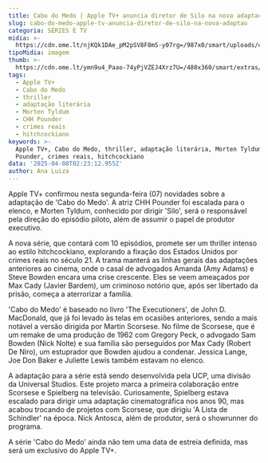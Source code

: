 ```yaml
---
title: Cabo do Medo | Apple TV+ anuncia diretor de Silo na nova adaptação
slug: cabo-do-medo-apple-tv-anuncia-diretor-de-silo-na-nova-adaptao
categoria: SÉRIES E TV
midia: >-
  https://cdn.ome.lt/njKQk1DAe_pM2pSV8F8mS-y07rg=/987x0/smart/uploads/conteudo/fotos/Design_sem_nome_-_2025-04-07T202943.675.png
tipoMidia: imagem
thumb: >-
  https://cdn.ome.lt/ymn9u4_Paao-74yPjVZEJ4Xrz7U=/480x360/smart/extras/conteudos/Design_sem_nome_-_2025-04-07T202943.675.png
tags:
  - Apple TV+
  - Cabo do Medo
  - thriller
  - adaptação literária
  - Morten Tyldum
  - CHH Pounder
  - crimes reais
  - hitchcockiano
keywords: >-
  Apple TV+, Cabo do Medo, thriller, adaptação literária, Morten Tyldum, CHH
  Pounder, crimes reais, hitchcockiano
data: '2025-04-08T02:23:12.955Z'
author: Ana Luiza
---
```


Apple TV+ confirmou nesta segunda-feira (07) novidades sobre a adaptação de 'Cabo do Medo'. A atriz CHH Pounder foi escalada para o elenco, e Morten Tyldum, conhecido por dirigir 'Silo', será o responsável pela direção do episódio piloto, além de assumir o papel de produtor executivo.

A nova série, que contará com 10 episódios, promete ser um thriller intenso ao estilo hitchcockiano, explorando a fixação dos Estados Unidos por crimes reais no século 21. A trama manterá as linhas gerais das adaptações anteriores ao cinema, onde o casal de advogados Amanda (Amy Adams) e Steve Bowden encara uma crise crescente. Eles se veem ameaçados por Max Cady (Javier Bardem), um criminoso notório que, após ser libertado da prisão, começa a aterrorizar a família.

'Cabo do Medo' é baseado no livro 'The Executioners', de John D. MacDonald, que já foi levado às telas em ocasiões anteriores, sendo a mais notável a versão dirigida por Martin Scorsese. No filme de Scorsese, que é um remake de uma produção de 1962 com Gregory Peck, o advogado Sam Bowden (Nick Nolte) e sua família são perseguidos por Max Cady (Robert De Niro), um estuprador que Bowden ajudou a condenar. Jessica Lange, Joe Don Baker e Juliette Lewis também estavam no elenco.

A adaptação para a série está sendo desenvolvida pela UCP, uma divisão da Universal Studios. Este projeto marca a primeira colaboração entre Scorsese e Spielberg na televisão. Curiosamente, Spielberg estava escalado para dirigir uma adaptação cinematográfica nos anos 90, mas acabou trocando de projetos com Scorsese, que dirigiu 'A Lista de Schindler' na época. Nick Antosca, além de produtor, será o showrunner do programa.

A série 'Cabo do Medo' ainda não tem uma data de estreia definida, mas será um exclusivo do Apple TV+.
